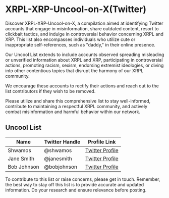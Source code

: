 # XRPL-XRP-Uncool-on-X(Twitter)

Discover XRPL-XRP-Uncool-on-X, a compilation aimed at identifying Twitter accounts that engage in misinformation, share outdated content, resort to clickbait tactics, and indulge in controversial behavior concerning XRPL and XRP. This list also encompasses individuals who utilize cute or inappropriate self-references, such as "daddy," in their online presence.

Our Uncool List extends to include accounts observed spreading misleading or unverified information about XRPL and XRP, participating in controversial actions, promoting racism, sexism, endorsing extremist ideologies, or diving into other contentious topics that disrupt the harmony of our XRPL community.

We encourage these accounts to rectify their actions and reach out to the list contributors if they wish to be removed.

Please utilize and share this comprehensive list to stay well-informed, contribute to maintaining a respectful XRPL community, and actively combat misinformation and harmful behavior within our network.

## Uncool List

| Name        | Twitter Handle   | Profile Link                                       |
|-------------|-------------------|---------------------------------------------------|
| Shwamos     | @shwamos         | [Twitter Profile](https://twitter.com/shwamos)   |
| Jane Smith  | @janesmith       | [Twitter Profile](https://twitter.com/janesmith) |
| Bob Johnson | @bobjohnson      | [Twitter Profile](https://twitter.com/bobjohnson)|



To contribute to this list or raise concerns, please get in touch. Remember, the best way to stay off this list is to provide accurate and updated information. Do your research and ensure relevance before posting.
